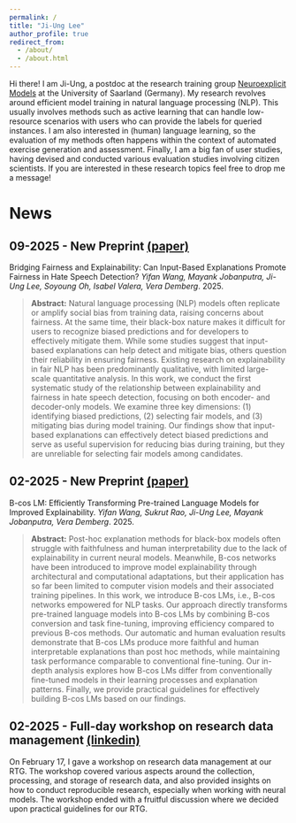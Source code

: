 ```yaml
---
permalink: /
title: "Ji-Ung Lee"
author_profile: true
redirect_from: 
  - /about/
  - /about.html
---
```


Hi there! I am Ji-Ung, a postdoc at the research training group [Neuroexplicit Models](https://www.neuroexplicit.org/) at the University of Saarland (Germany). My research revolves around efficient model training in natural language processing (NLP). This usually involves methods such as active learning that can handle low-resource scenarios with users who can provide the labels for queried instances. I am also interested in (human) language learning, so the evaluation of my methods often happens within the context of automated exercise generation and assessment. Finally, I am a big fan of user studies, having devised and conducted various evaluation studies involving citizen scientists. If you are interested in these research topics feel free to drop me a message! 

News
======

09-2025 - New Preprint [(paper)](https://arxiv.org/abs/2509.22291)
------
Bridging Fairness and Explainability: Can Input-Based Explanations Promote Fairness in Hate Speech Detection? _Yifan Wang, Mayank Jobanputra, Ji-Ung Lee, Soyoung Oh, Isabel Valera, Vera Demberg_. 2025. 

> **Abstract:** Natural language processing (NLP) models often replicate or amplify social bias from training data, raising concerns about fairness. At the same time, their black-box nature makes it difficult for users to recognize biased predictions and for developers to effectively mitigate them. While some studies suggest that input-based explanations can help detect and mitigate bias, others question their reliability in ensuring fairness. Existing research on explainability in fair NLP has been predominantly qualitative, with limited large-scale quantitative analysis. In this work, we conduct the first systematic study of the relationship between explainability and fairness in hate speech detection, focusing on both encoder- and decoder-only models. We examine three key dimensions: (1) identifying biased predictions, (2) selecting fair models, and (3) mitigating bias during model training. Our findings show that input-based explanations can effectively detect biased predictions and serve as useful supervision for reducing bias during training, but they are unreliable for selecting fair models among candidates. 

02-2025 - New Preprint [(paper)](https://arxiv.org/abs/2502.12992)
------
B-cos LM: Efficiently Transforming Pre-trained Language Models for Improved Explainability. _Yifan Wang, Sukrut Rao, Ji-Ung Lee, Mayank Jobanputra, Vera Demberg_. 2025. 

> **Abstract:** Post-hoc explanation methods for black-box models often struggle with faithfulness and human interpretability due to the lack of explainability in current neural models. Meanwhile, B-cos networks have been introduced to improve model explainability through architectural and computational adaptations, but their application has so far been limited to computer vision models and their associated training pipelines. In this work, we introduce B-cos LMs, i.e., B-cos networks empowered for NLP tasks. Our approach directly transforms pre-trained language models into B-cos LMs by combining B-cos conversion and task fine-tuning, improving efficiency compared to previous B-cos methods. Our automatic and human evaluation results demonstrate that B-cos LMs produce more faithful and human interpretable explanations than post hoc methods, while maintaining task performance comparable to conventional fine-tuning. Our in-depth analysis explores how B-cos LMs differ from conventionally fine-tuned models in their learning processes and explanation patterns. Finally, we provide practical guidelines for effectively building B-cos LMs based on our findings. 

02-2025 - Full-day workshop on research data management [(linkedin)](https://www.linkedin.com/feed/update/urn:li:activity:7299739481656422402/)
------
On February 17, I gave a workshop on research data management at our RTG. The workshop covered various aspects around the collection, processing, and storage of research data, and also provided insights on how to conduct reproducible research, especially when working with neural models. The workshop ended with a fruitful discussion where we decided upon practical guidelines for our RTG. 


